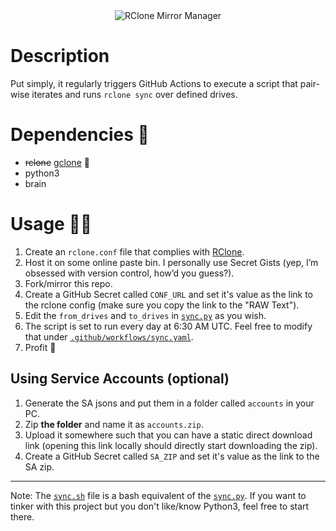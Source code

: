 <div align="center">

<img src="https://capsule-render.vercel.app/api?type=waving&color=gradient&height=300&text=%20RClone%20Mirror%20Manager%20&fontAlignY=35&desc=Backup%20your%20Beloved%20RClone%20Drives%20to%20Multiple%20Mirrors&animation=fadeIn&fontColor=0c1017" alt="RClone Mirror Manager"/>

</div>

# Description

Put simply, it regularly triggers GitHub Actions to execute a script that pair-wise iterates and runs `rclone sync` over
defined drives.

# Dependencies 🧰

- ~~rclone~~ [gclone](https://github.com/dogbutcat/gclone) 🎉
- python3
- brain

# Usage 👨‍💻

1. Create an `rclone.conf` file that complies with [RClone](https://rclone.org/).
2. Host it on some online paste bin. I personally use Secret Gists (yep, I’m obsessed with version control, how’d you
   guess?).
3. Fork/mirror this repo.
4. Create a GitHub Secret called `CONF_URL` and set it's value as the link to the rclone config (make sure you copy the
   link to the "RAW Text").
5. Edit the `from_drives` and `to_drives` in [`sync.py`](sync.py) as you wish.
6. The script is set to run every day at 6:30 AM UTC. Feel free to modify that
   under [`.github/workflows/sync.yaml`](.github/workflows/sync.yaml).
7. Profit 💯

## Using Service Accounts (optional)

1. Generate the SA jsons and put them in a folder called `accounts` in your PC.
2. Zip **the folder** and name it as `accounts.zip`.
3. Upload it somewhere such that you can have a static direct download link (opening this link locally should directly
   start downloading the zip).
4. Create a GitHub Secret called `SA_ZIP` and set it's value as the link to the SA zip.

---

Note: The [`sync.sh`](sync.sh) file is a bash equivalent of the [`sync.py`](sync.py). If you want to tinker with this
project but you don't like/know Python3, feel free to start there. 